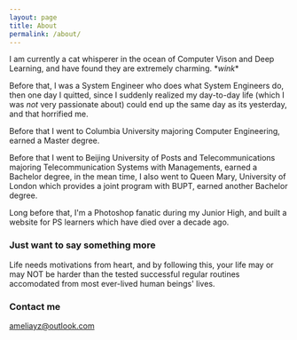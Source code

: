 ```yaml
---
layout: page
title: About
permalink: /about/
---
```


I am currently a cat whisperer in the ocean of Computer Vison and Deep Learning, and have found they are extremely charming. \**wink*\* 

Before that, I was a System Engineer who does what System Engineers do, then one day I quitted, since I suddenly realized my day-to-day life (which I was *not* very passionate about) could end up the same day as its yesterday, and that horrified me. 

Before that I went to Columbia University majoring Computer Engineering, earned a Master degree.

Before that I went to Beijing University of Posts and Telecommunications majoring Telecommunication Systems with Managements, earned a Bachelor degree, in the mean time, I also went to Queen Mary, University of London which provides a joint program with BUPT, earned another Bachelor degree.

Long before that, I'm a Photoshop fanatic during my Junior High, and built a website for PS learners which have died over a decade ago. 


### Just want to say something more

Life needs motivations from heart, and by following this, your life may or may NOT be harder than the tested successful regular routines accomodated from most ever-lived human beings' lives.

### Contact me

[ameliayz@outlook.com](mailto:ameliayz@outlook.com)